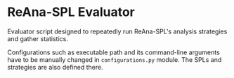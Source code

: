 # ReAna-SPL Evaluator

Evaluator script designed to repeatedly run ReAna-SPL's analysis strategies and gather statistics.

Configurations such as executable path and its command-line arguments have to be manually
changed in `configurations.py` module. The SPLs and strategies are also defined there.
